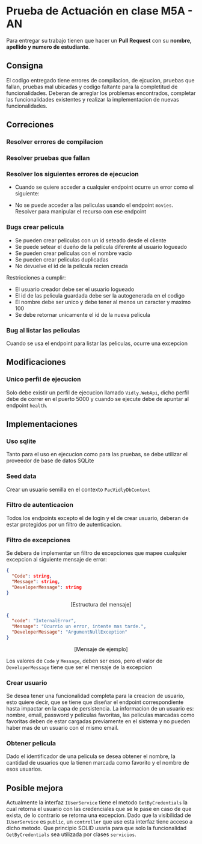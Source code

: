 # Prueba de Actuación en clase M5A - AN

Para entregar su trabajo tienen que hacer un **Pull Request** con su **nombre, apellido y numero de estudiante**.

## Consigna

El codigo entregado tiene errores de compilacion, de ejcucion, pruebas que fallan, pruebas mal ubicadas y codigo faltante para la completitud de funcionalidades. Deberan de arreglar los problemas encontrados, completar las funcionalidades existentes y realizar la implementacion de nuevas funcionalidades.

## Correciones

### Resolver errores de compilacion

### Resolver pruebas que fallan

### Resolver los siguientes errores de ejecucion

- Cuando se quiere acceder a cualquier endpoint ocurre un error como el siguiente:

- No se puede acceder a las peliculas usando el endpoint `movies`. Resolver para manipular el recurso con ese endpoint

### Bugs crear pelicula

- Se pueden crear peliculas con un id seteado desde el cliente
- Se puede setear el dueño de la pelicula diferente al usuario logueado
- Se pueden crear peliculas con el nombre vacio
- Se pueden crear peliculas duplicadas
- No devuelve el id de la pelicula recien creada

Restricciones a cumplir:

- El usuario creador debe ser el usuario logueado
- El id de las pelicula guardada debe ser la autogenerada en el codigo
- El nombre debe ser unico y debe tener al menos un caracter y maximo 100
- Se debe retornar unicamente el id de la nueva pelicula

### Bug al listar las peliculas

Cuando se usa el endpoint para listar las peliculas, ocurre una excepcion

## Modificaciones

### Unico perfil de ejecucion

Solo debe existir un perfil de ejecucion llamado `Vidly.WebApi`, dicho perfil debe de correr en el puerto 5000 y cuando se ejecute debe de apuntar al endpoint `health`.

## Implementaciones

### Uso sqlite

Tanto para el uso en ejecucion como para las pruebas, se debe utilizar el proveedor de base de datos SQLite

### Seed data

Crear un usuario semilla en el contexto `PacVidlyDbContext`

### Filtro de autenticacion

Todos los endpoints excepto el de login y el de crear usuario, deberan de estar protegidos por un filtro de autenticacion.

### Filtro de excepciones

Se debera de implementar un filtro de excepciones que mapee cualquier excepcion al siguiente mensaje de error:

```JSON
{
  "Code": string,
  "Message": string,
  "DeveloperMessage": string
}
```

<p align="center">
[Estructura del mensaje]
</p>

```JSON
{
  "code": "InternalError",
  "Message": "Ocurrio un error, intente mas tarde.",
  "DeveloperMessage": "ArgumentNullException"
}
```

<p align="center">
[Mensaje de ejemplo]
</p>

Los valores de `Code` y `Message`, deben ser esos, pero el valor de `DeveloperMessage` tiene que ser el mensaje de la excepcion

### Crear usuario

Se desea tener una funcionalidad completa para la creacion de usuario, esto quiere decir, que se tiene que diseñar el endpoint correspondiente hasta impactar en la capa de persistencia. La informacion de un usuario es: nombre, email, password y peliculas favoritas, las peliculas marcadas como favoritas deben de estar cargadas previamente en el sistema y no pueden haber mas de un usuario con el mismo email.

### Obtener pelicula

Dado el identificador de una pelicula se desea obtener el nombre, la cantidad de usuarios que la tienen marcada como favorito y el nombre de esos usuarios.

## Posible mejora

Actualmente la interfaz `IUserService` tiene el metodo `GetByCredentials` la cual retorna el usuario con las credenciales que se le pase en caso de que exista, de lo contrario se retorna una excepcion. Dado que la visibilidad de `IUserService` es `public`, un `controller` que use esta interfaz tiene acceso a dicho metodo. Que principio SOLID usaria para que solo la funcionalidad `GetByCredentials` sea utilizada por clases `servicios`.

